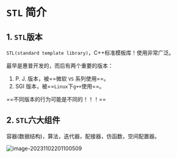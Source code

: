 # `STL` 简介

## 1. `STL`版本

`STL(standard template library)`，C++标准模板库！使用非常广泛。

最早是惠普开发的，而后有两个重要的版本：

1. P. J. 版本，被==微软 `VS` 系列使用==。
2. SGI 版本，被==`Linux`下`g++`使用==。

==不同版本的行为可能是不同的！！！==

## 2. `STL`六大组件

容器(数据结构)，算法，迭代器，配接器，仿函数，空间配置器。

![image-20231102201100509](E:\Note\C++\STL简介.assets\image-20231102201100509.png)

